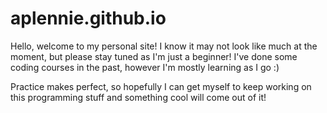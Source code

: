 # aplennie.github.io

Hello, welcome to my personal site! I know it may not look like much at the moment, but please stay tuned as I'm just a beginner!
I've done some coding courses in the past, however I'm mostly learning as I go :) 

Practice makes perfect, so hopefully I can get myself to keep working on this programming stuff and something cool will come out of it!
